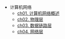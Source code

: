 * 计算机网络
    * [ch01. 计算机网络概述](C-Network/ch01)
    * [ch02. 物理层](C-Network/ch02)
    * [ch03. 数据链路层](C-Network/ch03)
    * [ch04. 网络层](C-Network/ch04)